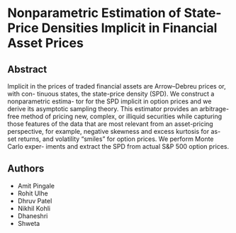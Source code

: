 # Nonparametric Estimation of State-Price Densities Implicit in Financial Asset Prices
## Abstract 
Implicit in the prices of traded financial assets are Arrow–Debreu prices or, with con- tinuous states, the state-price density (SPD). We construct a nonparametric estima- tor for the SPD implicit in option prices and we derive its asymptotic sampling theory. This estimator provides an arbitrage-free method of pricing new, complex, or illiquid securities while capturing those features of the data that are most relevant from an asset-pricing perspective, for example, negative skewness and excess kurtosis for as- set returns, and volatility “smiles” for option prices. We perform Monte Carlo exper- iments and extract the SPD from actual S&P 500 option prices.

## Authors
* Amit Pingale
* Rohit Ulhe
* Dhruv Patel
* Nikhil Kohli
* Dhaneshri
* Shweta 


